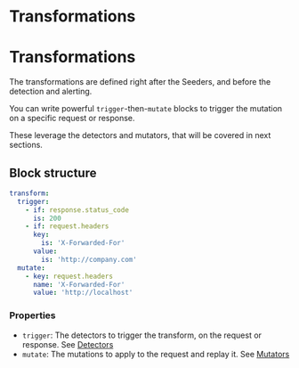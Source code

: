 # Transformations
# Transformations

The transformations are defined right after the Seeders, and before the detection and alerting.

You can write powerful `trigger`-then-`mutate` blocks to trigger the mutation on a specific request or response.

These leverage the detectors and mutators, that will be covered in next sections.

## Block structure

```yaml
transform:
  trigger:
    - if: response.status_code
      is: 200
    - if: request.headers
      key:
        is: 'X-Forwarded-For'
      value:
        is: 'http://company.com'
  mutate:
    - key: request.headers
      name: 'X-Forwarded-For'
      value: 'http://localhost'
```

### Properties

- `trigger`: The detectors to trigger the transform, on the request or response. See [Detectors](./detectors)
- `mutate`: The mutations to apply to the request and replay it. See [Mutators](./mutators)


